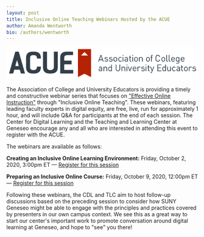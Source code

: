 ```yaml
---
layout: post
title: Inclusive Online Teaching Webinars Hosted by the ACUE
author: Amanda Wentworth
bio: /authors/wentworth
---
```


![ACUE Logo](/images/ACUE_color2.png)

The Association of College and University Educators is providing a timely and constructive webinar series that focuses on ["Effective Online Instruction"](https://acue.org/webinars/inclusive-online-teaching/) through "Inclusive Online Teaching". These webinars, featuring leading faculty experts in digital equity, are free, live, run for approximately 1 hour, and will include Q&A for participants at the end of each session. The Center for Digital Learning and the Teaching and Learning Center at Geneseo encourage any and all who are interested in attending this event to register with the ACUE.

The webinars are available as follows:

**Creating an Inclusive Online Learning Environment:** Friday, October 2, 2020, 3:00pm ET — [Register for this session](https://zoom.us/webinar/register/7116004382343/WN_DIyz9X-YSI6Cnn4RxX_4Xw)

**Preparing an Inclusive Online Course:** Friday, October 9, 2020, 12:00pm ET — [Register for this session](https://zoom.us/webinar/register/9316007883337/WN_JvXEdvwOS8OZOgdjW1fzAA)

Following these webinars, the CDL and TLC aim to host follow-up discussions based on the preceding session to consider how SUNY Geneseo might be able to engage with the principles and practices covered by presenters in our own campus context. We see this as a great way to start our center's important work to promote conversation around digital learning at Geneseo, and hope to "see" you there!